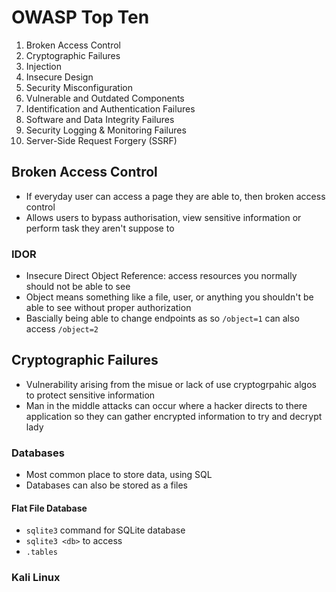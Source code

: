 # OWASP Top Ten
1. Broken Access Control
2. Cryptographic Failures
3. Injection
4. Insecure Design
5. Security Misconfiguration
6. Vulnerable and Outdated Components
7. Identification and Authentication Failures
8. Software and Data Integrity Failures
9. Security Logging & Monitoring Failures
10. Server-Side Request Forgery (SSRF)

## Broken Access Control
* If everyday user can access a page they are able to, then broken access control
* Allows users to bypass authorisation, view sensitive information or perform task they aren't suppose to

### IDOR
* Insecure Direct Object Reference: access resources you normally should not be able to see
* Object means something like a file, user, or anything you shouldn't be able to see without proper authorization
* Bascially being able to change endpoints as so `/object=1` can also access `/object=2` 

## Cryptographic Failures
* Vulnerability arising from the misue or lack of use cryptogrpahic algos to protect sensitive information
* Man in the middle attacks can occur where a hacker directs to there application so they can gather encrypted information to try and decrypt lady

### Databases
* Most common place to store data, using SQL
* Databases can also be stored as a files

#### Flat File Database
* `sqlite3` command for SQLite database
* `sqlite3 <db>` to access
* `.tables`



### Kali Linux


